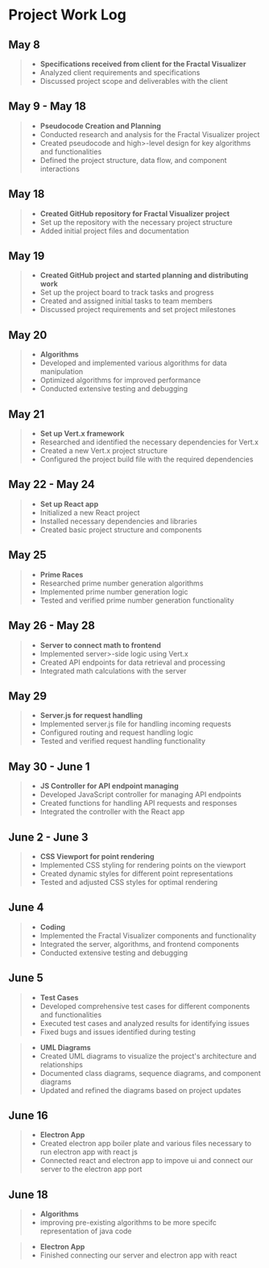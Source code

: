 # Project Work Log

## May 8
>- **Specifications received from client for the Fractal Visualizer**
  >- Analyzed client requirements and specifications
  >- Discussed project scope and deliverables with the client

## May 9 - May 18
>- **Pseudocode Creation and Planning**
  >- Conducted research and analysis for the Fractal Visualizer project
  >- Created pseudocode and high>-level design for key algorithms and functionalities
  >- Defined the project structure, data flow, and component interactions

## May 18
>- **Created GitHub repository for Fractal Visualizer project**
  >- Set up the repository with the necessary project structure
  >- Added initial project files and documentation

## May 19
>- **Created GitHub project and started planning and distributing work**
  >- Set up the project board to track tasks and progress
  >- Created and assigned initial tasks to team members
  >- Discussed project requirements and set project milestones

## May 20
>- **Algorithms**
  >- Developed and implemented various algorithms for data manipulation
  >- Optimized algorithms for improved performance
  >- Conducted extensive testing and debugging

## May 21
>- **Set up Vert.x framework**
  >- Researched and identified the necessary dependencies for Vert.x
  >- Created a new Vert.x project structure
  >- Configured the project build file with the required dependencies

## May 22 - May 24
>- **Set up React app**
  >- Initialized a new React project
  >- Installed necessary dependencies and libraries
  >- Created basic project structure and components

## May 25
>- **Prime Races**
  >- Researched prime number generation algorithms
  >- Implemented prime number generation logic
  >- Tested and verified prime number generation functionality

## May 26 - May 28
>- **Server to connect math to frontend**
  >- Implemented server>-side logic using Vert.x
  >- Created API endpoints for data retrieval and processing
  >- Integrated math calculations with the server

## May 29
>- **Server.js for request handling**
  >- Implemented server.js file for handling incoming requests
  >- Configured routing and request handling logic
  >- Tested and verified request handling functionality

## May 30 - June 1
>- **JS Controller for API endpoint managing**
  >- Developed JavaScript controller for managing API endpoints
  >- Created functions for handling API requests and responses
  >- Integrated the controller with the React app

## June 2 - June 3
>- **CSS Viewport for point rendering**
  >- Implemented CSS styling for rendering points on the viewport
  >- Created dynamic styles for different point representations
  >- Tested and adjusted CSS styles for optimal rendering

## June 4
>- **Coding**
  >- Implemented the Fractal Visualizer components and functionality
  >- Integrated the server, algorithms, and frontend components
  >- Conducted extensive testing and debugging

## June 5
>- **Test Cases**
  >- Developed comprehensive test cases for different components and functionalities
  >- Executed test cases and analyzed results for identifying issues
  >- Fixed bugs and issues identified during testing

>- **UML Diagrams**
  >- Created UML diagrams to visualize the project's architecture and relationships
  >- Documented class diagrams, sequence diagrams, and component diagrams
  >- Updated and refined the diagrams based on project updates

## June 16
>- **Electron App**
  >- Created electron app boiler plate and various files necessary to run electron app with react js
  >- Connected react and electron app to impove ui and connect our server to the electron app port  

## June 18
>- **Algorithms**
  >- improving pre-existing algorithms to be more specifc representation of java code 

>- **Electron App**
  >- Finished connecting our server and electron app with react 
